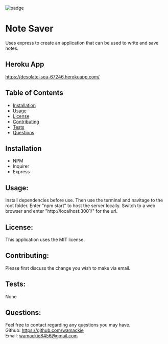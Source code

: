 ![badge](https://img.shields.io/badge/license-MIT-yellowgreen)
# Note Saver
Uses express to create an application that can be used to write and save notes.

    
## Heroku App
https://desolate-sea-67246.herokuapp.com/

## Table of Contents
* [Installation](#installation)
* [Usage](#usage)
* [License](#license)
* [Contributing](#contributing)
* [Tests](#tests)
* [Questions](#questions)
    
## Installation
* NPM
* Inquirer
* Express
    
## Usage:
Install dependencies before use. Then use the terminal and navitage to the root folder. Enter "npm start" to host the server locally. Switch to a web browser and enter "http://localhost:3001/" for the url. 
    
## License:
This application uses the MIT license.
    
## Contributing:
Please first discuss the change you wish to make via email.
    
## Tests:
None
    
## Questions:
Feel free to contact regarding any questions you may have.<br>
Github: https://github.com/wamackie<br>
Email: wamackie8456@gmail.com
